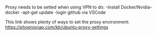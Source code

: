 Proxy needs to be setted when using VPN to do:
 -Install Docker/Nvidia-docker
 -apt-get update
 -login github via VSCode

This link shows plenty of ways to set the proxy environment:
https://phoenixnap.com/kb/ubuntu-proxy-settings
